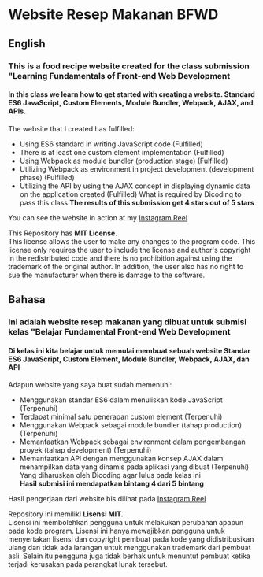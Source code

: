 # Website Resep Makanan BFWD

## English
### This is a food recipe website created for the class submission "Learning Fundamentals of Front-end Web Development

#### In this class we learn how to get started with creating a website. Standard ES6 JavaScript, Custom Elements, Module Bundler, Webpack, AJAX, and APIs.
The website that I created has fulfilled:
- Using ES6 standard in writing JavaScript code (Fulfilled)
- There is at least one custom element implementation (Fulfilled)
- Using Webpack as module bundler (production stage) (Fulfilled)
- Utilizing Webpack as environment in project development (development phase) (Fulfilled)
- Utilizing the API by using the AJAX concept in displaying dynamic data on the application created (Fulfilled)
What is required by Dicoding to pass this class
**The results of this submission get 4 stars out of 5 stars**     

You can see the website in action at my [Instagram Reel](https://www.instagram.com/reel/CgrsH4mqHvI/)

This Repository has **MIT License.**   
This license allows the user to make any changes to the program code. This license only requires the user to include the license and author's copyright in the redistributed code and there is no prohibition against using the trademark of the original author. In addition, the user also has no right to sue the manufacturer when there is damage to the software.

## Bahasa
### Ini adalah website resep makanan yang dibuat untuk submisi kelas "Belajar Fundamental Front-end Web Development

#### Di kelas ini kita belajar untuk memulai membuat sebuah website Standar ES6 JavaScript, Custom Element, Module Bundler, Webpack, AJAX, dan API  
Adapun website yang saya buat sudah memenuhi:    
- Menggunakan standar ES6 dalam menuliskan kode JavaScript (Terpenuhi)  
- Terdapat minimal satu penerapan custom element (Terpenuhi)  
- Menggunakan Webpack sebagai module bundler (tahap production) (Terpenuhi)  
- Memanfaatkan Webpack sebagai environment dalam pengembangan proyek (tahap development) (Terpenuhi)  
- Memanfaatkan API dengan menggunakan konsep AJAX dalam menampilkan data yang dinamis pada aplikasi yang dibuat (Terpenuhi)  
Yang diharuskan oleh Dicoding agar lulus pada kelas ini    
**Hasil submisi ini mendapatkan bintang 4 dari 5 bintang**    

Hasil pengerjaan dari website bis dilihat pada [Instagram Reel](https://www.instagram.com/reel/CgrsH4mqHvI/)

Repository ini memiliki **Lisensi MIT.**      
Lisensi ini membolehkan pengguna untuk melakukan perubahan apapun pada kode program. Lisensi ini hanya mewajibkan pengguna untuk menyertakan lisensi dan copyright pembuat pada kode yang didistribusikan ulang dan tidak ada larangan untuk menggunakan trademark dari pembuat asli. Selain itu pengguna juga tidak berhak untuk menuntut pembuat ketika terjadi kerusakan pada perangkat lunak tersebut.
